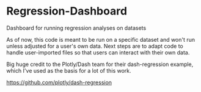 # Regression-Dashboard
Dashboard for running regression analyses on datasets

As of now, this code is meant to be run on a specific dataset and won't run unless adjusted for a user's own data. Next steps are to adapt code to handle user-imported files so that users can interact with their own data.

Big huge credit to the Plotly/Dash team for their dash-regression example, which I've used as the basis for a lot of this work.

https://github.com/plotly/dash-regression
